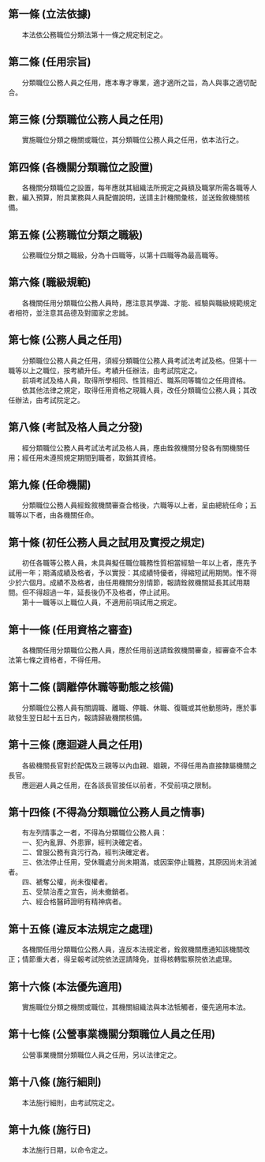 第一條 (立法依據)
-----------------
　　本法依公務職位分類法第十一條之規定制定之。  


第二條 (任用宗旨)
-----------------
　　分類職位公務人員之任用，應本專才專業，適才適所之旨，為人與事之適切配合。  


第三條 (分類職位公務人員之任用)
-------------------------------
　　實施職位分類之機關或職位，其分類職位公務人員之任用，依本法行之。  


第四條 (各機關分類職位之設置)
-----------------------------
　　各機關分類職位之設置，每年應就其組織法所規定之員額及職掌所需各職等人數，編入預算，附具業務與人員配備說明，送請主計機關彙核，並送銓敘機關核備。  


第五條 (公務職位分類之職級)
---------------------------
　　公務職位分類之職級，分為十四職等，以第十四職等為最高職等。  


第六條 (職級規範)
-----------------
　　各機關任用分類職位公務人員時，應注意其學識、才能、經驗與職級規範規定者相符，並注意其品德及對國家之忠誠。  


第七條 (公務人員之任用)
-----------------------
　　分類職位公務人員之任用，須經分類職位公務人員考試法考試及格。但第十一職等以上之職位，按考績升任。考績升任辦法，由考試院定之。  
　　前項考試及格人員，取得所學相同、性質相近、職系同等職位之任用資格。  
　　依其他法律之規定，取得任用資格之現職人員，改任分類職位公務人員；其改任辦法，由考試院定之。  


第八條 (考試及格人員之分發)
---------------------------
　　經分類職位公務人員考試法考試及格人員，應由銓敘機關分發各有關機關任用；經任用未遵照規定期間到職者，取銷其資格。  


第九條 (任命機關)
-----------------
　　分類職位公務人員經銓敘機關審查合格後，六職等以上者，呈由總統任命；五職等以下者，由各機關任命。  


第十條 (初任公務人員之試用及實授之規定)
---------------------------------------
　　初任各職等公務人員，未具與擬任職位職務性質相當經驗一年以上者，應先予試用一年；期滿成績及格者，予以實授：其成績特優者，得縮短試用期閒。惟不得少於六個月。成績不及格者，由任用機關分別情節，報請銓敘機關延長其試用期間。但不得超過一年，延長後仍不及格者，停止試用。  
　　第十一職等以上職位人員，不適用前項試用之規定。  


第十一條 (任用資格之審查)
-------------------------
　　各機關任用分類職位公務人員，應於任用前送請銓敘機關審查，經審查不合本法第七條之資格者，不得任用。  


第十二條 (調離停休職等動態之核備)
---------------------------------
　　分類職位公務人員有關調職、離職、停職、休職、復職或其他動態時，應於事故發生翌日起十五日內，報請歸級機關核備。  


第十三條 (應迴避人員之任用)
---------------------------
　　各級機關長官對於配偶及三親等以內血親、姻親，不得任用為直接隸屬機關之長官。  
　　應迴避人員之任用，在各該長官接任以前者，不受前項之限制。  


第十四條 (不得為分類職位公務人員之情事)
---------------------------------------
　　有左列情事之一者，不得為分類職位公務人員：  
　　一、犯內亂罪、外患罪，經判決確定者。  
　　二、曾服公務有貪污行為，經判決確定者。  
　　三、依法停止任用，受休職處分尚未期滿，或因案停止職務，其原因尚未消滅者。  
　　四、褫奪公權，尚未復權者。  
　　五、受禁治產之宣告，尚未撤銷者。  
　　六、經合格醫師證明有精神病者。  


第十五條 (違反本法規定之處理)
-----------------------------
　　各機關任用分類職位公務人員，違反本法規定者，銓敘機關應通知該機關改正；情節重大者，得呈報考試院依法逕請降免，並得核轉監察院依法處理。  


第十六條 (本法優先適用)
-----------------------
　　實施職位分類之機關或職位，其機關組織法與本法牴觸者，優先適用本法。  


第十七條 (公營事業機關分類職位人員之任用)
-----------------------------------------
　　公營事業機關分類職位人員之任用，另以法律定之。  


第十八條 (施行細則)
-------------------
　　本法施行細則，由考試院定之。  


第十九條 (施行日)
-----------------
　　本法施行日期，以命令定之。